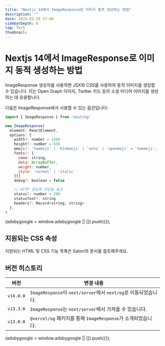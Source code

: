 ```yaml
---
title: "Nextjs 14에서 ImageResponse로 이미지 동적 생성하는 방법"
description: ""
date: 2024-03-20 17:48
sidebarDepth: 0
tag: Tech
thumbnail:
---
```


# Nextjs 14에서 ImageResponse로 이미지 동적 생성하는 방법

ImageResponse 생성자를 사용하면 JSX와 CSS를 사용하여 동적 이미지를 생성할 수 있습니다. 이는 Open Graph 이미지, Twitter 카드 등의 소셜 미디어 이미지를 생성하는 데 유용합니다.

다음은 ImageResponse에서 사용할 수 있는 옵션입니다:

```js
import { ImageResponse } from 'next/og'

new ImageResponse(
  element: ReactElement,
  options: {
    width?: number = 1200
    height?: number = 630
    emoji?: 'twemoji' | 'blobmoji' | 'noto' | 'openmoji' = 'twemoji',
    fonts?: {
      name: string,
      data: ArrayBuffer,
      weight: number,
      style: 'normal' | 'italic'
    }[]
    debug?: boolean = false

    // HTTP 응답에 전달될 옵션
    status?: number = 200
    statusText?: string
    headers?: Record<string, string>
  },
)
```

<!-- ui-log 수평형 -->

<ins class="adsbygoogle"
      style="display:block"
      data-ad-client="ca-pub-4877378276818686"
      data-ad-slot="9743150776"
      data-ad-format="auto"
      data-full-width-responsive="true"></ins>
<component is="script">
(adsbygoogle = window.adsbygoogle || []).push({});
</component>

## 지원되는 CSS 속성

지원되는 HTML 및 CSS 기능 목록은 Satori의 문서를 참조해주세요.

## 버전 히스토리

| 버전      | 변경 내용                                                       |
| --------- | --------------------------------------------------------------- |
| `v14.0.0` | `ImageResponse`이 `next/server`에서 `next/og`로 이동되었습니다. |
| `v13.3.0` | `ImageResponse`는 `next/server`에서 가져올 수 있습니다.         |
| `v13.0.0` | `@vercel/og` 패키지를 통해 `ImageResponse`가 소개되었습니다.    |

<!-- ui-log 수평형 -->

<ins class="adsbygoogle"
      style="display:block"
      data-ad-client="ca-pub-4877378276818686"
      data-ad-slot="9743150776"
      data-ad-format="auto"
      data-full-width-responsive="true"></ins>
<component is="script">
(adsbygoogle = window.adsbygoogle || []).push({});
</component>
